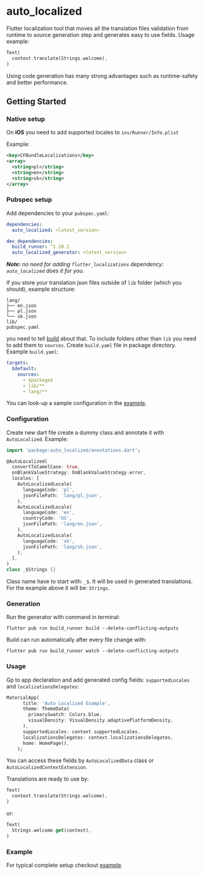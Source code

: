 # auto_localized

Flutter localization tool that moves all the translation files validation
from runtime to source generation step and generates easy to use fields. Usage example:
```dart
Text(
  context.translate(Strings.welcome),
)
```

Using code generation has many strong advantages such as runtime-safety and better performance.

## Getting Started

### Native setup

On **iOS** you need to add supported locales to `ios/Runner/Info.plist`

Example:
```xml
<key>CFBundleLocalizations</key>
<array>
  <string>pl</string>
  <string>en</string>
  <string>sk</string>
</array>
```
### Pubspec setup
Add dependencies to your `pubspec.yaml`:

```yaml
dependencies:
  auto_localized: <latest_version>

dev_dependencies:
  build_runner: ^1.10.1 
  auto_localized_generator: <latest_version>
```

***Note:** no need for adding `flutter_localizations` dependency: `auto_localized` does it for you.*

If you store your translation json files outside of `lib` folder (which you should), example structure:
```
lang/
├── en.json
├── pl.json
└── sk.json
lib/
pubspec.yaml
```

you need to tell [build](https://github.com/dart-lang/build) about that. To include folders other than `lib` you need to add them 
to `sources`. Create `build.yaml` file in package directory. Example `build.yaml`:
```yaml
targets:
  $default:
    sources:
      - $package$
      - lib/**
      - lang/**
```

You can look-up a sample configuration in the [example](https://github.com/marcinsiedlik/auto_localized/tree/master/packages/example).

### Configuration

Create new dart file create a dummy class and annotate it with `AutoLocalized`. Example:
```dart
import 'package:auto_localized/annotations.dart';

@AutoLocalized(
  convertToCamelCase: true,
  onBlankValueStrategy: OnBlankValueStrategy.error,
  locales: [
    AutoLocalizedLocale(
      languageCode: 'pl',
      jsonFilePath: 'lang/pl.json',
    ),
    AutoLocalizedLocale(
      languageCode: 'en',
      countryCode: 'US',
      jsonFilePath: 'lang/en.json',
    ),
    AutoLocalizedLocale(
      languageCode: 'sk',
      jsonFilePath: 'lang/sk.json',
    ),
  ],
)
class _$Strings {}
```
Class name have to start with: `_$`. It will be used in generated translations. For the example above it will be: `Strings`.
 
### Generation
 
Run the generator with command in terminal:
```
flutter pub run build_runner build --delete-conflicting-outputs
```
Build can run automatically after every file change with:
```
flutter pub run build_runner watch --delete-conflicting-outputs
```

### Usage

Gp to app declaration and add generated config fields: `supportedLocales` and `localizationsDelegates`:

```dart
MaterialApp(
      title: 'Auto Localized Example',
      theme: ThemeData(
        primarySwatch: Colors.blue,
        visualDensity: VisualDensity.adaptivePlatformDensity,
      ),
      supportedLocales: context.supportedLocales,
      localizationsDelegates: context.localizationsDelegates,
      home: HomePage(),
    );
```
You can access these fields by `AutoLocalizedData` class or `AutoLocalizedContextExtension`.

Translations are ready to use by:
```dart
Text(
  context.translate(Strings.welcome),
)
```
or:
```dart
Text(
  Strings.welcome.get(context),
)
```

### Example

For typical complete setup checkout [example](https://github.com/marcinsiedlik/auto_localized/tree/master/packages/example).

